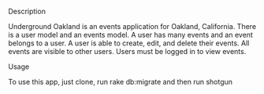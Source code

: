 Description

Underground Oakland is an events application for Oakland, California. There is a user model and an events model. A user has many events and an event belongs to a user. A user is able to create, edit, and delete their events. All events are visible to other users. Users must be logged in to view events.

Usage

To use this app, just clone, run rake db:migrate and then run shotgun
